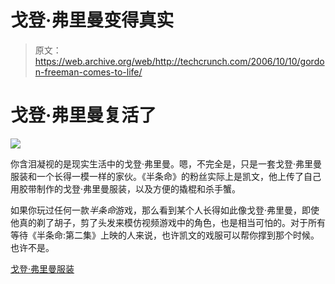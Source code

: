 # 戈登·弗里曼变得真实

> 原文：<https://web.archive.org/web/http://techcrunch.com/2006/10/10/gordon-freeman-comes-to-life/>

# 戈登·弗里曼复活了

![](img/09f212fb9e806345b5869845d36d0c27.png)

你含泪凝视的是现实生活中的戈登·弗里曼。嗯，不完全是，只是一套戈登·弗里曼服装和一个长得一模一样的家伙。《半条命》的粉丝实际上是凯文，他上传了自己用胶带制作的戈登·弗里曼服装，以及方便的撬棍和杀手蟹。

如果你玩过任何一款*半条命*游戏，那么看到某个人长得如此像戈登·弗里曼，即使他真的剃了胡子，剪了头发来模仿视频游戏中的角色，也是相当可怕的。对于所有等待《半条命:第二集》上映的人来说，也许凯文的戏服可以帮你撑到那个时候。也许不是。

[戈登·弗里曼服装](https://web.archive.org/web/20210416203417/http://www.aeropause.com/archives/2006/10/gordon_freeman.php)